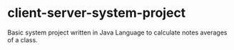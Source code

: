 # client-server-system-project
Basic system project written in Java Language to calculate notes averages of a class.
